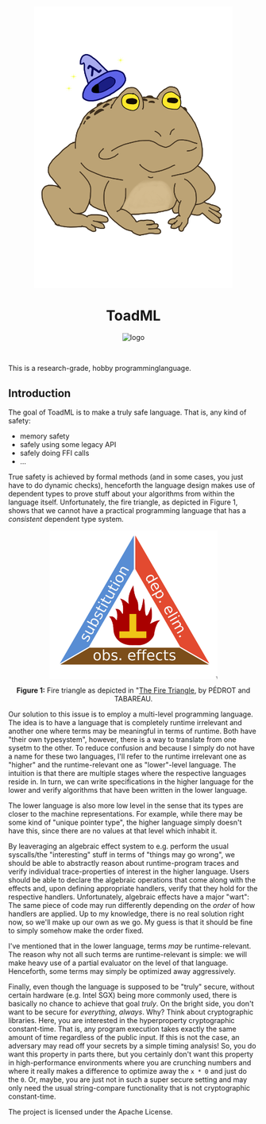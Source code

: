 <p align="center"> <img src="/static/toadml.png" alt="logo" width="400" style="display:block;margin-left: auto;margin-right: auto;"></p>
<h1 align="center">ToadML</h1>

<p align="center">
    <img src="https://img.shields.io/maintenance/yes/2022?style=flat-square" alt="logo">
</p>
<br>

This is a research-grade, hobby programminglanguage.

## Introduction

The goal of ToadML is to make a truly safe language. That is, any kind of safety:

- memory safety
- safely using some legacy API
- safely doing FFI calls
- ...

True safety is achieved by formal methods (and in some cases, you just have to do dynamic checks), henceforth the language design makes use of dependent types to prove stuff about your algorithms from within the language itself. Unfortunately, the fire triangle, as depicted in Figure 1, shows that we cannot have a practical programming language that has a *consistent* dependent type system.

<p align="center"><img src="/static/firetriangle.png" alt="firetriangle" height="300" style="display:block;margin-left:auto;margin-right:auto;"></p>
<p align="center"><b>Figure 1:</b> Fire triangle as depicted in "<a href="https://www.xn--pdrot-bsa.fr/articles/dcbpv.pdf">The Fire Triangle</a>, by PÉDROT and TABAREAU.</p>

Our solution to this issue is to employ a multi-level programming language. The idea is to have a language that is completely runtime irrelevant and another one where terms may be meaningful in terms of runtime. Both have "their own typesystem", however, there is a way to translate from one sysetm to the other. To reduce confusion and because I simply do not have a name for these two languages, I'll refer to the runtime irrelevant one as "higher" and the runtime-relevant one as "lower"-level language. The intuition is that there are multiple stages where the respective languages reside in. In turn, we can write specifications in the higher language for the lower and verify algorithms that have been written in the lower language.

The lower language is also more low level in the sense that its types are closer to the machine representations. For example, while there may be some kind of "unique pointer type", the higher language simply doesn't have this, since there are no values at that level which inhabit it.

By leaveraging an algebraic effect system to e.g. perform the usual syscalls/the "interesting" stuff in terms of "things may go wrong", we should be able to abstractly reason about runtime-program traces and verify individual trace-properties of interest in the higher language. Users should be able to declare the algebraic operations that come along with the effects and, upon defining appropriate handlers, verify that they hold for the respective handlers. Unfortunately, algebraic effects have a major "wart": The same piece of code may run differently depending on the *order* of how handlers are applied. Up to my knowledge, there is no real solution right now, so we'll make up our own as we go. My guess is that it should be fine to simply somehow make the order fixed.

I've mentioned that in the lower language, terms *may* be runtime-relevant. The reason why not all such terms are runtime-relevant is simple: we will make heavy use of a partial evaluator on the level of that language. Henceforth, some terms may simply be optimized away aggressively. 

Finally, even though the language is supposed to be "truly" secure, without certain hardware (e.g. Intel SGX) being more commonly used, there is basically no chance to achieve that goal *truly*. On the bright side, you don't want to be secure for *everything*, *always*. Why? Think about cryptographic libraries. Here, you are interested in the hyperproperty cryptographic constant-time. That is, any program execution takes exactly the same amount of time regardless of the public input. If this is not the case, an adversary may read off your secrets by a simple timing analysis! So, you do want this property in parts there, but you certainly don't want this property in high-performance environments where you are crunching numbers and where it really makes a difference to optimize away the `x * 0` and just do the `0`. Or, maybe, you are just not in such a super secure setting and may only need the usual string-compare functionality that is not cryptographic constant-time.

The project is licensed under the Apache License.